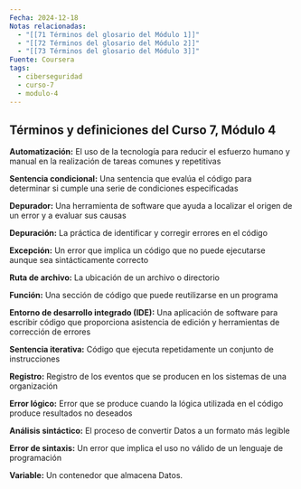 ```yaml
---
Fecha: 2024-12-18
Notas relacionadas:
  - "[[71 Términos del glosario del Módulo 1]]"
  - "[[72 Términos del glosario del Módulo 2]]"
  - "[[73 Términos del glosario del Módulo 3]]"
Fuente: Coursera
tags:
  - ciberseguridad
  - curso-7
  - modulo-4
---
```

## **Términos y definiciones del Curso 7, Módulo 4**

**Automatización:** El uso de la tecnología para reducir el esfuerzo humano y manual en la realización de tareas comunes y repetitivas

**Sentencia condicional:** Una sentencia que evalúa el código para determinar si cumple una serie de condiciones especificadas

**Depurador:** Una herramienta de software que ayuda a localizar el origen de un error y a evaluar sus causas

**Depuración:** La práctica de identificar y corregir errores en el código

**Excepción:** Un error que implica un código que no puede ejecutarse aunque sea sintácticamente correcto

**Ruta de archivo:** La ubicación de un archivo o directorio

**Función:** Una sección de código que puede reutilizarse en un programa

**Entorno de desarrollo integrado (IDE):** Una aplicación de software para escribir código que proporciona asistencia de edición y herramientas de corrección de errores

**Sentencia iterativa:** Código que ejecuta repetidamente un conjunto de instrucciones

**Registro:** Registro de los eventos que se producen en los sistemas de una organización

**Error lógico:** Error que se produce cuando la lógica utilizada en el código produce resultados no deseados

**Análisis sintáctico:** El proceso de convertir Datos a un formato más legible

**Error de sintaxis:** Un error que implica el uso no válido de un lenguaje de programación

**Variable:** Un contenedor que almacena Datos.